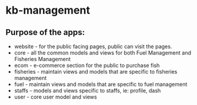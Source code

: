 # kb-management

## Purpose of the apps:
- website - for the public facing pages, public can visit the pages.
- core - all the common models and views for both Fuel Management and Fisheries Management
- ecom - e-commerce section for the public to purchase fish
- fisheries - maintain views and models that are specific to fisheries management
- fuel - maintain views and models that are specific to fuel management
- staffs - models and views specific to staffs, ie: profile, dash
- user - core user model and views